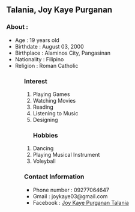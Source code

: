 <h2>Talania, Joy Kaye Purganan</h2>

<h3>About : </h3>
<ul>
  <li>Age : 19 years old</li>
  <li>Birthdate : August 03, 2000</li>
  <li>Birthplace : Alaminos City, Pangasinan</li>
  <li>Nationality : Filipino</li>
  <li>Religion : Roman Catholic</li>
<ul>

<h3>Interest</h3>

<ol>
  <li>Playing Games</li>
  <li>Watching Movies</li>
  <li>Reading</li>
  <li>Listening to Music</li>
  <li>Designing</li>
</ol>
<ol>
<h3>Hobbies</h3>
  <li>Dancing</li>
  <li>Playing Musical Instrument</li>
  <li>Voleyball</li>
</ol>

<h3>Contact Information</h3>

<ul>
  <li>Phone number : 09277064647</li>
  <li>Gmail : joykaye03@gmail.com</li>
  <li>Facebook : <a href="https://www.facebook.com/joykaye.talania.3">Joy Kaye Purganan Talania</a></li>
</ul>
